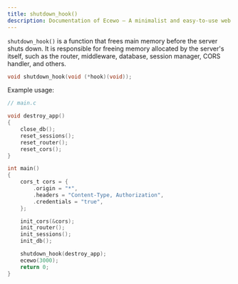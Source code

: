 ```yaml
---
title: shutdown_hook()
description: Documentation of Ecewo — A minimalist and easy-to-use web framework for C
---
```


`shutdown_hook()` is a function that frees main memory before the server shuts down. It is responsible for freeing memory allocated by the server's itself, such as the router, middleware, database, session manager, CORS handler, and others.

```c
void shutdown_hook(void (*hook)(void));
```

Example usage:

```c
// main.c

void destroy_app()
{
    close_db();
    reset_sessions();
    reset_router();
    reset_cors();
}

int main()
{
    cors_t cors = {
        .origin = "*",
        .headers = "Content-Type, Authorization",
        .credentials = "true",
    };

    init_cors(&cors);
    init_router();
    init_sessions();
    init_db();

    shutdown_hook(destroy_app);
    ecewo(3000);
    return 0;
}
```